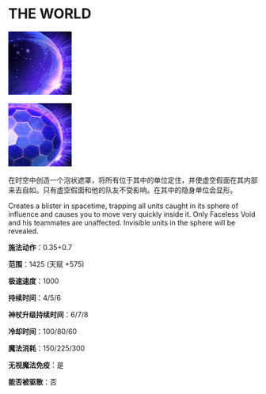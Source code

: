 # THE WORLD

![](game/resource/flash3/images/spellicons/mjz_faceless_the_world.png)

![](game/resource/flash3/images/spellicons/mjz_faceless_the_world_immortal.png)



在时空中创造一个泡状遮罩，将所有位于其中的单位定住，并使虚空假面在其内部来去自如。只有虚空假面和他的队友不受影响。在其中的隐身单位会显形。

Creates a blister in spacetime, trapping all units caught in its sphere of influence and causes you to move very quickly inside it. Only Faceless Void and his teammates are unaffected. Invisible units in the sphere will be revealed.

**施法动作**：0.35+0.7

**范围**：1425 (天赋 +575)

**极速速度**：1000

**持续时间**：4/5/6

**神杖升级持续时间**：6/7/8

**冷却时间**：100/80/60

**魔法消耗**：150/225/300

**无视魔法免疫**：是

**能否被驱散**：否

